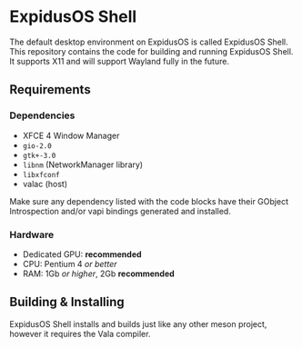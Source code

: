 # ExpidusOS Shell

The default desktop environment on ExpidusOS is called ExpidusOS Shell. This repository contains the code for building and running ExpidusOS Shell. It supports X11 and will support Wayland fully in the future.

## Requirements

### Dependencies
* XFCE 4 Window Manager
* `gio-2.0`
* `gtk+-3.0`
* `libnm` (NetworkManager library)
* `libxfconf`
* valac (host)

Make sure any dependency listed with the code blocks have their GObject Introspection and/or vapi bindings generated and installed.

### Hardware
* Dedicated GPU: **recommended**
* CPU: Pentium 4 *or better*
* RAM: 1Gb *or higher*, 2Gb **recommended**

## Building & Installing

ExpidusOS Shell installs and builds just like any other meson project, however it requires the Vala compiler.
